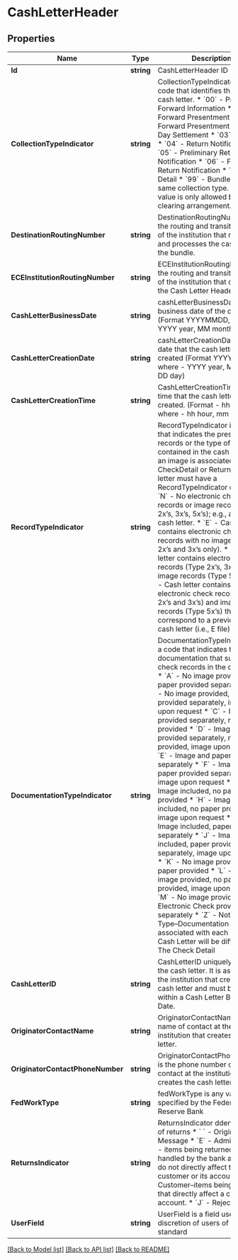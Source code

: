 # CashLetterHeader

## Properties
Name | Type | Description | Notes
------------ | ------------- | ------------- | -------------
**Id** | **string** | CashLetterHeader ID | [optional] 
**CollectionTypeIndicator** | **string** | CollectionTypeIndicator is a code that identifies the type of cash letter.  * &#x60;00&#x60; - Preliminary Forward Information * &#x60;01&#x60; - Forward Presentment * &#x60;02&#x60; - Forward Presentment - Same-Day Settlement * &#x60;03&#x60; - Return * &#x60;04&#x60; - Return Notification * &#x60;05&#x60; - Preliminary Return Notification * &#x60;06&#x60; - Final Return Notification * &#x60;20&#x60; - No Detail * &#x60;99&#x60; - Bundles not the same collection type. Use of the value is only allowed by clearing arrangement.  | [optional] 
**DestinationRoutingNumber** | **string** | DestinationRoutingNumber is the routing and transit number of the institution that receives and processes the cash letter or the bundle. | [optional] 
**ECEInstitutionRoutingNumber** | **string** | ECEInstitutionRoutingNumber is the routing and transit number of the institution that creates the Cash Letter Header record | [optional] 
**CashLetterBusinessDate** | **string** | cashLetterBusinessDate is the business date of the cash letter. (Format YYYYMMDD, where - YYYY year, MM month, DD day) | [optional] 
**CashLetterCreationDate** | **string** | cashLetterCreationDate is the date that the cash letter is created (Format YYYYMMDD, where - YYYY year, MM month, DD day) | [optional] 
**CashLetterCreationTime** | **string** | CashLetterCreationTime is the time that the cash letter is created. (Format - hhmm, where - hh hour, mm minute) | [optional] 
**RecordTypeIndicator** | **string** | RecordTypeIndicator is a code that indicates the presence of records or the type of records contained in the cash letter. If an image is associated with any CheckDetail or Return, the cash letter must have a RecordTypeIndicator of I or F.  * &#x60;N&#x60; - No electronic check records or image records (Type 2x’s, 3x’s, 5x’s); e.g., an empty cash letter. * &#x60;E&#x60; - Cash letter contains electronic check records with no images (Type 2x’s and 3x’s only). * &#x60;I&#x60; - Cash letter contains electronic check records (Type 2x’s, 3x’s) and image records (Type 5x’s). * &#x60;F&#x60; - Cash letter contains electronic check records (Type 2x’s and 3x’s) and image records (Type 5x’s) that correspond to a previously sent cash letter (i.e., E file).  | [optional] 
**DocumentationTypeIndicator** | **string** | DocumentationTypeIndicator is a code that indicates the type of documentation that supports all check records in the cash letter.  * &#x60;A&#x60; - No image provided, paper provided separately * &#x60;B&#x60; - No image provided, paper provided separately, image upon request * &#x60;C&#x60; - Image provided separately, no paper provided * &#x60;D&#x60; - Image provided separately, no paper provided, image upon request * &#x60;E&#x60; - Image and paper provided separately * &#x60;F&#x60; - Image and paper provided separately, image upon request * &#x60;G&#x60; - Image included, no paper provided * &#x60;H&#x60; - Image included, no paper provided, image upon request * &#x60;I&#x60; - Image included, paper provided separately * &#x60;J&#x60; - Image included, paper provided separately, image upon request * &#x60;K&#x60; - No image provided, no paper provided * &#x60;L&#x60; - No image provided, no paper provided, image upon request * &#x60;M&#x60; - No image provided, Electronic Check provided separately * &#x60;Z&#x60; - Not Same Type–Documentation associated with each item in Cash Letter will be different. The Check Detail  | [optional] 
**CashLetterID** | **string** | CashLetterID uniquely identifies the cash letter. It is assigned by the institution that creates the cash letter and must be unique within a Cash Letter Business Date. | [optional] 
**OriginatorContactName** | **string** | OriginatorContactName is the name of contact at the institution that creates the cash letter. | [optional] 
**OriginatorContactPhoneNumber** | **string** | OriginatorContactPhoneNumber is the phone number of the contact at the institution that creates the cash letter. | [optional] 
**FedWorkType** | **string** | fedWorkType is any valid codes specified by the Federal Reserve Bank | [optional] 
**ReturnsIndicator** | **string** | ReturnsIndicator ddentifies type of returns  * &#x60; &#x60; - Original Message * &#x60;E&#x60; - Administrative - items being returned that are handled by the bank and usually do not directly affect the customer or its account. * &#x60;R&#x60; - Customer–items being returned that directly affect a customer’s account. * &#x60;J&#x60; - Reject Return  | [optional] 
**UserField** | **string** | UserField is a field used at the discretion of users of the standard | [optional] 

[[Back to Model list]](../README.md#documentation-for-models) [[Back to API list]](../README.md#documentation-for-api-endpoints) [[Back to README]](../README.md)



